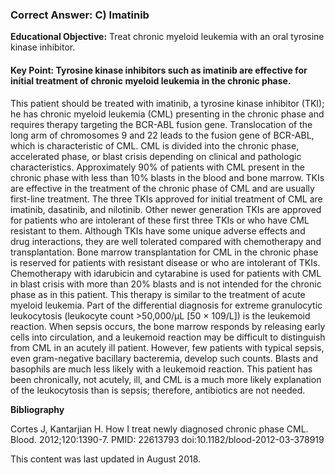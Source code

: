 
### Correct Answer: C) Imatinib 

**Educational Objective:** Treat chronic myeloid leukemia with an oral tyrosine kinase inhibitor.

#### **Key Point:** Tyrosine kinase inhibitors such as imatinib are effective for initial treatment of chronic myeloid leukemia in the chronic phase.

This patient should be treated with imatinib, a tyrosine kinase inhibitor (TKI); he has chronic myeloid leukemia (CML) presenting in the chronic phase and requires therapy targeting the BCR-ABL fusion gene. Translocation of the long arm of chromosomes 9 and 22 leads to the fusion gene of BCR-ABL, which is characteristic of CML. CML is divided into the chronic phase, accelerated phase, or blast crisis depending on clinical and pathologic characteristics. Approximately 90% of patients with CML present in the chronic phase with less than 10% blasts in the blood and bone marrow. TKIs are effective in the treatment of the chronic phase of CML and are usually first-line treatment. The three TKIs approved for initial treatment of CML are imatinib, dasatinib, and nilotinib. Other newer generation TKIs are approved for patients who are intolerant of these first three TKIs or who have CML resistant to them. Although TKIs have some unique adverse effects and drug interactions, they are well tolerated compared with chemotherapy and transplantation.
Bone marrow transplantation for CML in the chronic phase is reserved for patients with resistant disease or who are intolerant of TKIs.
Chemotherapy with idarubicin and cytarabine is used for patients with CML in blast crisis with more than 20% blasts and is not intended for the chronic phase as in this patient. This therapy is similar to the treatment of acute myeloid leukemia.
Part of the differential diagnosis for extreme granulocytic leukocytosis (leukocyte count >50,000/µL [50 × 109/L]) is the leukemoid reaction. When sepsis occurs, the bone marrow responds by releasing early cells into circulation, and a leukemoid reaction may be difficult to distinguish from CML in an acutely ill patient. However, few patients with typical sepsis, even gram-negative bacillary bacteremia, develop such counts. Blasts and basophils are much less likely with a leukemoid reaction. This patient has been chronically, not acutely, ill, and CML is a much more likely explanation of the leukocytosis than is sepsis; therefore, antibiotics are not needed.

**Bibliography**

Cortes J, Kantarjian H. How I treat newly diagnosed chronic phase CML. Blood. 2012;120:1390-7. PMID: 22613793 doi:10.1182/blood-2012-03-378919

This content was last updated in August 2018.